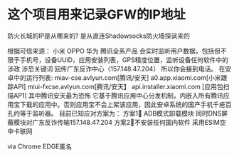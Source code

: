 # 这个项目用来记录GFW的IP地址
防火长城的IP是从哪来的? 是从直连Shadowsocks防火墙探讽来的

根据可信来源：
小米 OPPO 华为 腾讯全系产品
会实时监听用户数据，包括但不限于手机号，设备UUiD，应用安装列表，GPS精度位置，监听设备任何软件中的涉政 涉恐关键词 回传广东反诈中心（157.148.47.204）
所以你会接到电话。
在安卓中的运行列表:
miav-cse.avlyun.com[腾讯/安天]
a0.app.xiaomi.com[小米跟踪API]
miui-fxcse.avlyun.com[腾讯/安天】
api.installer.xiaomi.com [应用包扫描AP1]
其中腾讯安天最为恐怖
它基于腾讯应用中心分发机制，内嵌入所有腾讯应用宝下载的应用中。否则应用宝不会上架该应用，因此安卓系统的国产手机千疮百孔约等于监听器。
目前已知应对方案为：
方案1⃣️  ADB模式卸载模块   同时DNS屏蔽模块对广东反诈传输157.148.47.204
方案2⃣️不安装任何国内软件 采用ESIM空中卡联网

via Chrome EDGE匿名
